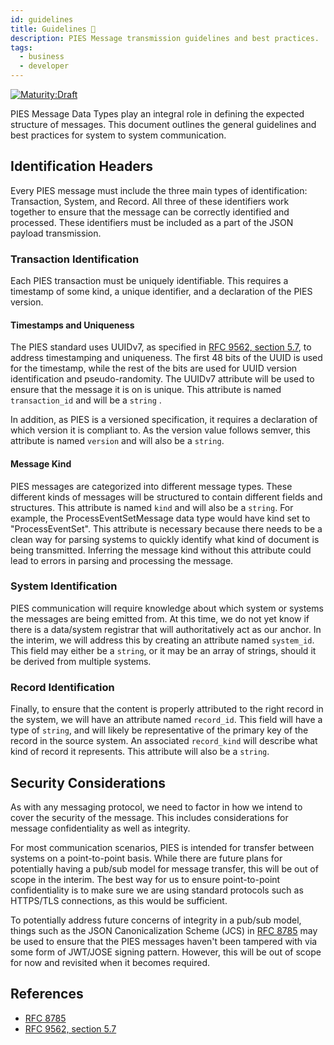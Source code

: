 ```yaml
---
id: guidelines
title: Guidelines 📝
description: PIES Message transmission guidelines and best practices.
tags:
  - business
  - developer
---
```


[![Maturity:Draft](https://img.shields.io/badge/Maturity-Draft-yellow)](../overview#maturity)

PIES Message Data Types play an integral role in defining the expected structure of messages. This document outlines
the general guidelines and best practices for system to system communication.

## Identification Headers

Every PIES message must include the three main types of identification: Transaction, System, and Record. All three of
these identifiers work together to ensure that the message can be correctly identified and processed. These identifiers
must be included as a part of the JSON payload transmission.

### Transaction Identification

Each PIES transaction must be uniquely identifiable. This requires a timestamp of some kind, a unique identifier, and a
declaration of the PIES version.

#### Timestamps and Uniqueness

The PIES standard uses UUIDv7, as specified in
[RFC 9562, section 5.7](https://datatracker.ietf.org/doc/html/rfc9562#section-5.7), to address timestamping and
uniqueness. The first 48 bits of the UUID is used for the timestamp, while the rest of the bits are used for UUID
version identification and pseudo-randomity. The UUIDv7 attribute will be used to ensure that the message it is on is
unique. This attribute is named `transaction_id` and will be a `string` .

In addition, as PIES is a versioned specification, it requires a declaration of which version it is compliant to. As the
version value follows semver, this attribute is named `version` and will also be a `string`.

#### Message Kind

PIES messages are categorized into different message types. These different kinds of messages will be structured to
contain different fields and structures. This attribute is named `kind` and will also be a `string`. For example, the
ProcessEventSetMessage data type would have kind set to "ProcessEventSet". This attribute is necessary because there
needs to be a clean way for parsing systems to quickly identify what kind of document is being transmitted. Inferring
the message kind without this attribute could lead to errors in parsing and processing the message.

### System Identification

PIES communication will require knowledge about which system or systems the messages are being emitted from. At this
time, we do not yet know if there is a data/system registrar that will authoritatively act as our anchor. In the
interim, we will address this by creating an attribute named `system_id`. This field may either be a `string`, or it
may be an array of strings, should it be derived from multiple systems.

### Record Identification

Finally, to ensure that the content is properly attributed to the right record in the system, we will have an attribute
named `record_id`. This field will have a type of `string`, and will likely be representative of the primary key of the
record in the source system. An associated `record_kind` will describe what kind of record it represents. This
attribute will also be a `string`.

## Security Considerations

As with any messaging protocol, we need to factor in how we intend to cover the security of the message. This includes
considerations for message confidentiality as well as integrity.

For most communication scenarios, PIES is intended for transfer between systems on a point-to-point basis. While there
are future plans for potentially having a pub/sub model for message transfer, this will be out of scope in the interim.
The best way for us to ensure point-to-point confidentiality is to make sure we are using standard protocols such as
HTTPS/TLS connections, as this would be sufficient.

To potentially address future concerns of integrity in a pub/sub model, things such as the JSON Canonicalization Scheme
(JCS) in [RFC 8785](https://datatracker.ietf.org/doc/html/rfc8785) may be used to ensure that the PIES messages haven't
been tampered with via some form of JWT/JOSE signing pattern. However, this will be out of scope for now and revisited
when it becomes required.

## References

- [RFC 8785](https://datatracker.ietf.org/doc/html/rfc8785)
- [RFC 9562, section 5.7](https://datatracker.ietf.org/doc/html/rfc9562#section-5.7)
